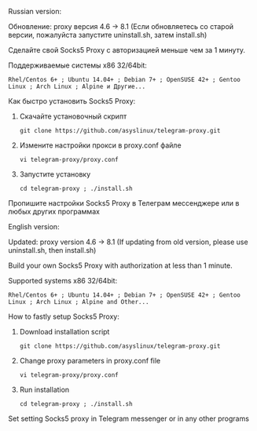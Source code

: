 Russian version:

Обновление: proxy версия 4.6 -> 8.1 (Если обновляетесь со старой версии, пожалуйста запустите uninstall.sh, затем install.sh)

Сделайте свой Socks5 Proxy с авторизацией меньше чем за 1 минуту.

Поддерживаемые системы x86 32/64bit:

	Rhel/Centos 6+ ; Ubuntu 14.04+ ; Debian 7+ ; OpenSUSE 42+ ; Gentoo Linux ; Arch Linux ; Alpine и Другие...

Как быстро установить Socks5 Proxy:

1. Скачайте установочный скрипт

    `git clone https://github.com/asyslinux/telegram-proxy.git`

2. Измените настройки прокси в proxy.conf файле

    `vi telegram-proxy/proxy.conf`

3. Запустите установку

    `cd telegram-proxy ; ./install.sh`

Пропишите настройки Socks5 Proxy в Телеграм мессенджере или в любых других программах

English version:

Updated: proxy version 4.6 -> 8.1 (If updating from old version, please use uninstall.sh, then install.sh)

Build your own Socks5 Proxy with authorization at less than 1 minute.

Supported systems x86 32/64bit:

	Rhel/Centos 6+ ; Ubuntu 14.04+ ; Debian 7+ ; OpenSUSE 42+ ; Gentoo Linux ; Arch Linux ; Alpine and Other...

How to fastly setup Socks5 Proxy:

1.  Download installation script

    `git clone https://github.com/asyslinux/telegram-proxy.git`

2.  Change proxy parameters in proxy.conf file

    `vi telegram-proxy/proxy.conf`

3.  Run installation

    `cd telegram-proxy ; ./install.sh`

Set setting Socks5 proxy in Telegram messenger or in any other programs
